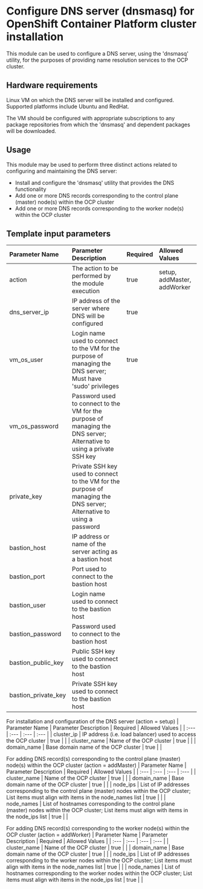 # Configure DNS server (dnsmasq) for OpenShift Container Platform cluster installation
This module can be used to configure a DNS server, using the 'dnsmasq' utility, for the purposes of providing name resolution services to the OCP cluster.


## Hardware requirements

Linux VM on which the DNS server will be installed and configured.  Supported platforms include Ubuntu and RedHat.

The VM should be configured with appropriate subscriptions to any package repositories from which the 'dnsmasq' and dependent packages will be downloaded.

## Usage

This module may be used to perform three distinct actions related to configuring and maintaining the DNS server:

- Install and configure the 'dnsmasq' utility that provides the DNS functionality
- Add one or more DNS records corresponding to the control plane (master) node(s) within the OCP cluster
- Add one or more DNS records corresponding to the worker node(s) within the OCP cluster

## Template input parameters

| Parameter Name                  | Parameter Description | Required | Allowed Values |
| :---                            | :--- | :--- | :--- |
| action                          | The action to be performed by the module execution | true | setup, addMaster, addWorker |
| dns\_server\_ip                 | IP address of the server where DNS will be configured | true | |
| vm\_os\_user                    | Login name used to connect to the VM for the purpose of managing the DNS server; Must have 'sudo' privileges | true | |
| vm\_os\_password                | Password used to connect to the VM for the purpose of managing the DNS server; Alternative to using a private SSH key | | |
| private_key                     | Private SSH key used to connect to the VM for the purpose of managing the DNS server; Alternative to using a password | | |
| bastion_host                    | IP address or name of the server acting as a bastion host | | |
| bastion_port                    | Port used to connect to the bastion host | | |
| bastion_user                    | Login name used to connect to the bastion host | | |
| bastion_password                | Password used to connect to the bastion host | | |
| bastion\_public\_key            | Public SSH key used to connect to the bastion host | | |
| bastion\_private\_key           | Private SSH key used to connect to the bastion host | | |

For installation and configuration of the DNS server (action = setup)
| Parameter Name                  | Parameter Description | Required | Allowed Values |
| :---                            | :--- | :--- | :--- |
| cluster_ip                      | IP address (i.e. load balancer) used to access the OCP cluster | true | |
| cluster_name                    | Name of the OCP cluster | true | |
| domain_name                     | Base domain name of the OCP cluster | true | |

For adding DNS record(s) corresponding to the control plane (master) node(s) within the OCP cluster (action = addMaster)
| Parameter Name                  | Parameter Description | Required | Allowed Values |
| :---                            | :--- | :--- | :--- |
| cluster_name                    | Name of the OCP cluster | true | |
| domain_name                     | Base domain name of the OCP cluster | true | |
| node\_ips                       | List of IP addresses corresponding to the control plane (master) nodes within the OCP cluster; List items must align with items in the node_names list | true | |
| node\_names                     | List of hostnames corresponding to the control plane (master) nodes within the OCP cluster; List items must align with items in the node_ips list | true | |

For adding DNS record(s) corresponding to the worker node(s) within the OCP cluster (action = addWorker)
| Parameter Name                  | Parameter Description | Required | Allowed Values |
| :---                            | :--- | :--- | :--- |
| cluster_name                    | Name of the OCP cluster | true | |
| domain_name                     | Base domain name of the OCP cluster | true | |
| node\_ips                       | List of IP addresses corresponding to the worker nodes within the OCP cluster; List items must align with items in the node_names list | true | |
| node\_names                     | List of hostnames corresponding to the worker nodes within the OCP cluster; List items must align with items in the node_ips list | true | |
